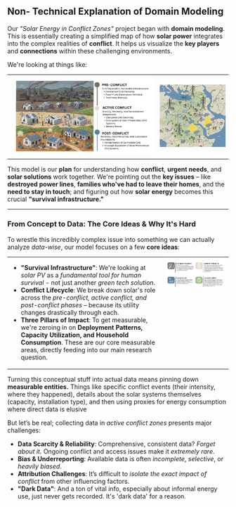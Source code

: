 <!-- markdownlint-disable MD031 MD033 MD013 MD001 MD04 MD045 MD049 MD041-->
## Non- Technical Explanation of Domain Modeling

Our _"Solar Energy in Conflict Zones"_ project began with **domain modeling**. This is essentially creating a simplified map of how **solar power** integrates into the complex realities of **conflict**. It helps us visualize the **key players** and **connections** within these challenging environments.

We're looking at things like:
<table>
  <tr>
    <td><img src="https://raw.githubusercontent.com/MIT-Emerging-Talent/ET6-CDSP-group-08-repo/1_datasets/1_datasets/images/1.png" width="650"/></td>
    <td><img src="https://raw.githubusercontent.com/MIT-Emerging-Talent/ET6-CDSP-group-08-repo/1_datasets/1_datasets/images/2.png" width="300"/></td>
  </tr>
</table>

This model is our **plan** for understanding how **conflict**, **urgent needs**, and **solar solutions** work together. We're pointing out the **key issues** – like **destroyed power lines**, **families who've had to leave their homes**, and the **need to stay in touch**; and figuring out how **solar energy** becomes this crucial **"survival infrastructure."**

---

### **From Concept to Data: The Core Ideas & Why It's Hard**

To wrestle this incredibly complex issue into something we can actually analyze *data-wise*, our model focuses on a few **core ideas**:

<table>
  <tr>
    <td style="vertical-align: top; width: 70%;">
      <ul>
        <li><strong>"Survival Infrastructure"</strong>: We're looking at <em>solar PV</em> as a <em>fundamental tool for human survival</em> - not just another <em>green tech solution</em>.</li>
        <li><strong>Conflict Lifecycle</strong>: We break down solar's role across the <em>pre-conflict, active conflict, and post-conflict phases</em> – because its utility changes drastically through each.</li>
        <li><strong>Three Pillars of Impact</strong>: To get measurable, we're zeroing in on <strong>Deployment Patterns, Capacity Utilization, and Household Consumption</strong>. These are our core measurable areas, directly feeding into our main research question.</li>
      </ul>
    </td>
    <td style="vertical-align: top; width: 30%;">
      <img src="https://raw.githubusercontent.com/MIT-Emerging-Talent/ET6-CDSP-group-08-repo/1_datasets/1_datasets/images/3.png" width="2000">
    </td>
  </tr>
</table>

Turning this conceptual stuff into actual data means pinning down **measurable entities.** Things like specific conflict events (their intensity, where they happened), details about the solar systems themselves (capacity, installation type), and then using proxies for energy consumption where direct data is elusive

But let’s be real; collecting data in *active conflict zones* presents major challenges:

- **Data Scarcity & Reliability**: Comprehensive, consistent data? *Forget about it.* Ongoing conflict and access issues make it *extremely rare*.
- **Bias & Underreporting**: Available data is often *incomplete*, *selective*, or *heavily biased*.
- **Attribution Challenges**: It’s difficult to *isolate the exact impact of conflict* from other influencing factors.
- **"Dark Data"**: And a ton of vital info, especially about informal energy use, just never gets recorded. It's 'dark data' for a reason.
